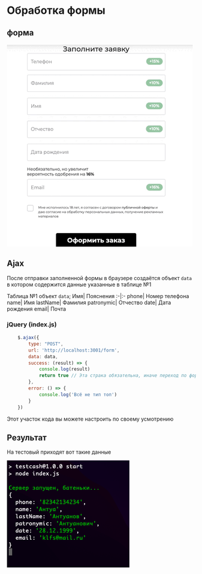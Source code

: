 # Обработка формы 

## форма 
![](./gitHub/form.gif)
## Ajax

После отправки заполненной формы в браузере создаётся объект ```data``` в котором содержится данные указанные в таблице №1

Таблица №1 объект ```data```;
Имя| Пояснения 
:-|:-
phone| Номер телефона
name| Имя
lastName| Фамилия 
patronymic| Отчество
date| Дата рождения
email| Почта


### jQuery (index.js)
```javascript
    $.ajax({
        type: "POST",
        url: 'http://localhost:3001/form', 
        data: data,
        success: (result) => {
            console.log(result)
            return true // Эта страка обязательна, иначе переход по форме обработается не корректно
        },
        error: () => {
            console.log('Всё не тип топ')
        }
    })
```

Этот участок кода вы можете настроить по своему усмотрению

## Результат 
На тестовый приходят вот такие данные 

![](./gitHub/result.png)

